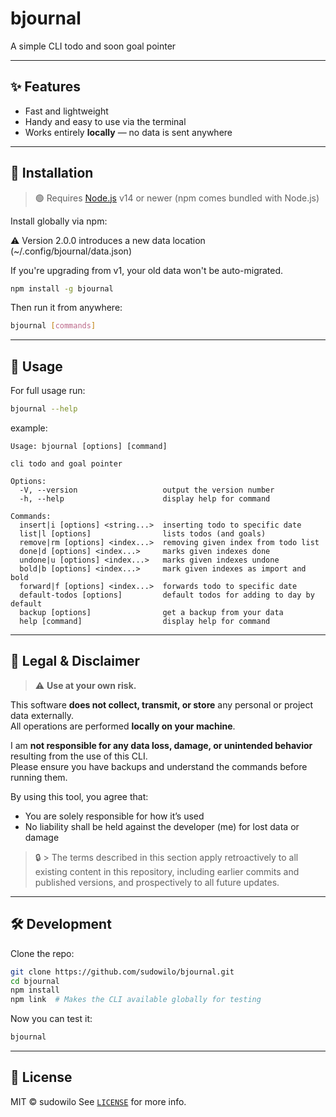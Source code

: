 # bjournal

A simple CLI todo and soon goal pointer 

---

## ✨ Features

-  Fast and lightweight
-  Handy and easy to use via the terminal
-  Works entirely **locally** — no data is sent anywhere

---

## 🚀 Installation

> 🟢 Requires [Node.js](https://nodejs.org/) v14 or newer (npm comes bundled with Node.js)

Install globally via npm:

⚠️ Version 2.0.0 introduces a new data location (~/.config/bjournal/data.json)

If you're upgrading from v1, your old data won't be auto-migrated.

```bash
npm install -g bjournal
```

Then run it from anywhere:

```bash
bjournal [commands]
```

---

## 📖 Usage

For full usage run:

```bash
bjournal --help
```

example:
```
Usage: bjournal [options] [command]

cli todo and goal pointer

Options:
  -V, --version                   output the version number
  -h, --help                      display help for command

Commands:
  insert|i [options] <string...>  inserting todo to specific date
  list|l [options]                lists todos (and goals)
  remove|rm [options] <index...>  removing given index from todo list
  done|d [options] <index...>     marks given indexes done
  undone|u [options] <index...>   marks given indexes undone
  bold|b [options] <index...>     mark given indexes as import and bold
  forward|f [options] <index...>  forwards todo to specific date
  default-todos [options]         default todos for adding to day by default
  backup [options]                get a backup from your data
  help [command]                  display help for command

```


---
## 🔐 Legal & Disclaimer

> ⚠️ **Use at your own risk.**

This software **does not collect, transmit, or store** any personal or project data externally.  
All operations are performed **locally on your machine**.

I am **not responsible for any data loss, damage, or unintended behavior** resulting from the use of this CLI.  
Please ensure you have backups and understand the commands before running them.

By using this tool, you agree that:
- You are solely responsible for how it’s used
- No liability shall be held against the developer (me) for lost data or damage

> 🔒 > The terms described in this section apply retroactively to all existing content in this repository, including earlier commits and published versions, and prospectively to all future updates.


---

## 🛠️ Development

Clone the repo:

```bash
git clone https://github.com/sudowilo/bjournal.git
cd bjournal
npm install
npm link  # Makes the CLI available globally for testing
```

Now you can test it:

```bash
bjournal
```

---

## 📄 License

MIT © sudowilo
See [`LICENSE`](./LICENSE) for more info.
